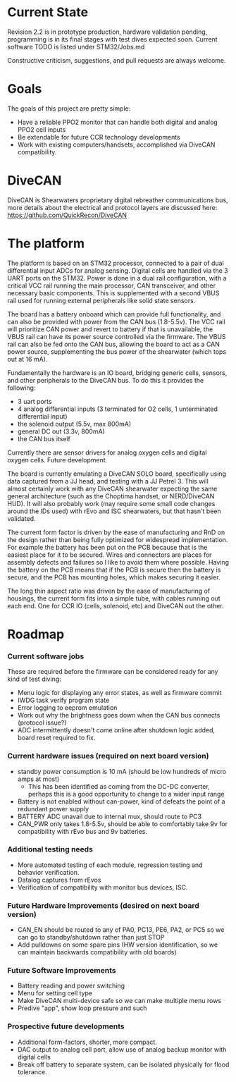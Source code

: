 # Current State
Revision 2.2 is in prototype production, hardware validation pending, programming is in its final stages with test dives expected soon.
Current software TODO is listed under STM32/Jobs.md

Constructive criticism, suggestions, and pull requests are always welcome.

# Goals
The goals of this project are pretty simple:
- Have a reliable PPO2 monitor that can handle both digital and analog PPO2 cell inputs
- Be extendable for future CCR technology developments
- Work with existing computers/handsets, accomplished via DiveCAN compatibility.

# DiveCAN
DiveCAN is Shearwaters proprietary digital rebreather communications bus, more details about the electrical and protocol layers are discussed here: https://github.com/QuickRecon/DiveCAN


# The platform
The platform is based on an STM32 processor, connected to a pair of dual differential input ADCs for analog sensing. Digital cells are handled via the 3 UART ports on the STM32.
Power is done in a dual rail configuration, with a critical VCC rail running the main processor, CAN transceiver, and other necessary basic components. This is supplemented with a second VBUS rail used for running external peripherals like solid state sensors.

The board has a battery onboard which can provide full functionality, and can also be provided with power from the CAN bus (1.8-5.5v). The VCC rail will prioritize CAN power and revert to battery if that is unavailable, the VBUS rail can have its power source controlled via the firmware. The VBUS rail can also be fed onto the CAN bus, allowing the board to act as a CAN power source, supplementing the bus power of the shearwater (which tops out at 16 mA).

Fundamentally the hardware is an IO board, bridging generic cells, sensors, and other peripherals to the DiveCAN bus. To do this it provides the following:
- 3 uart ports
- 4 analog differential inputs (3 terminated for O2 cells, 1 unterminated differential input)
- the solenoid output (5.5v, max 800mA)
- general DC out (3.3v, 800mA)
- the CAN bus itself

Currently there are sensor drivers for analog oxygen cells and digital oxygen cells. Future development.

The board is currently emulating a DiveCAN SOLO board, specifically using data captured from a JJ head, and testing with a JJ Petrel 3. This will almost certainly work with any DiveCAN shearwater expecting the same general architecture (such as the Choptima handset, or NERD/DiveCAN HUD). It will also probably work (may require some small code changes around the IDs used) with rEvo and ISC shearwaters, but that hasn't been validated.

The current form factor is driven by the ease of manufacturing and RnD on the design rather than being fully optimized for widespread implementation. For example the battery has been put on the PCB because that is the easiest place for it to be secured. Wires and connectors are places for assembly defects and failures so I like to avoid them where possible. Having the battery on the PCB means that if the PCB is secure then the battery is secure, and the PCB has mounting holes, which makes securing it easier.

The long thin aspect ratio was driven by the ease of manufacturing of housings, the current form fits into a simple tube, with cables running out each end. One for CCR IO (cells, solenoid, etc) and DiveCAN out the other.

# Roadmap
### Current software jobs
These are required before the firmware can be considered ready for any kind of test diving:
- Menu logic for displaying any error states, as well as firmware commit
- IWDG task verify program state
- Error logging to eeprom emulation
- Work out why the brightness goes down when the CAN bus connects (protocol issue?)
- ADC intermittently doesn't come online after shutdown logic added, board reset required to fix.

### Current hardware issues (required on next board version)
- standby power consumption is 10 mA (should be low hundreds of micro amps at most)
    - This has been identified as coming from the DC-DC converter, perhaps this is a good opportunity to change to a wider input range
- Battery is not enabled without can-power, kind of defeats the point of a redundant power supply
- BATTERY ADC unavail due to internal mux, should route to PC3
- CAN_PWR only takes 1.8-5.5v, should be able to comfortably take 9v for compatibility with rEvo bus and 9v batteries.

### Additional testing needs
- More automated testing of each module, regression testing and behavior verification.
- Datalog captures from rEvos
- Verification of compatibility with monitor bus devices, ISC.

### Future Hardware Improvements (desired on next board version)
- CAN_EN should be routed to any of PA0, PC13, PE6, PA2, or PC5 so we can go to standby/shutdown rather than just STOP
- Add pulldowns on some spare pins (HW version identification, so we can maintain backwards compatibility with old boards)

### Future Software Improvements
- Battery reading and power switching 
- Menu for setting cell type
- Make DiveCAN multi-device safe so we can make multiple menu rows
- Predive "app", show loop pressure and such


### Prospective future developments
- Additional form-factors, shorter, more compact.
- DAC output to analog cell port, allow use of analog backup monitor with digital cells
- Break off battery to separate system, can be isolated physically for flood tolerance.
